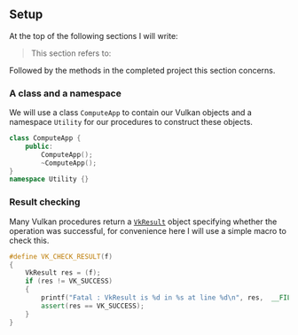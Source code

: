## Setup

At the top of the following sections I will write:

> This section refers to:

Followed by the methods in the completed project this section concerns.

### A class and a namespace

We will use a class `ComputeApp` to contain our Vulkan objects and a namespace `Utility` for our procedures to construct these objects.

```cpp
class ComputeApp {
    public:
        ComputeApp();
        ~ComputeApp();
}
namespace Utility {}
```

### Result checking

Many Vulkan procedures return a [`VkResult`](https://www.khronos.org/registry/vulkan/specs/1.2-extensions/man/html/VkResult.html) object specifying whether the operation was successful, for convenience here I will use a simple macro to check this.

```cpp
#define VK_CHECK_RESULT(f)                                                             \
{                                                                                      \
    VkResult res = (f);                                                                \
    if (res != VK_SUCCESS)                                                             \
    {                                                                                  \
        printf("Fatal : VkResult is %d in %s at line %d\n", res,  __FILE__, __LINE__); \
        assert(res == VK_SUCCESS);                                                     \
    }                                                                                  \
}
```